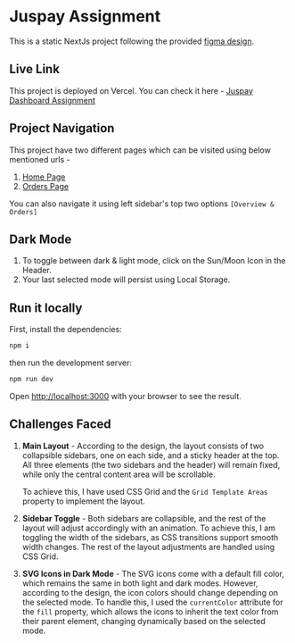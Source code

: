 # Juspay Assignment

This is a static NextJs project following the provided [figma design](https://www.figma.com/design/XBEbJlKyCR4kdwlhJvzAUS/UI-Developer-Assignment?node-id=4-4195&node-type=frame&t=ayvdcavnpNMkRZcS-0).

## Live Link

This project is deployed on Vercel. You can check it here - [Juspay Dashboard Assignment](https://juspay-dashboard-assignment-three.vercel.app/)

## Project Navigation

This project have two different pages which can be visited using below mentioned urls -

1. [Home Page](https://juspay-dashboard-assignment-three.vercel.app/)
2. [Orders Page](https://juspay-dashboard-assignment-three.vercel.app/orders)

You can also navigate it using left sidebar's top two options `[Overview & Orders]`

## Dark Mode

1. To toggle between dark & light mode, click on the Sun/Moon Icon in the Header.
2. Your last selected mode will persist using Local Storage.

## Run it locally

First, install the dependencies:

```bash
npm i
```

then run the development server:

```bash
npm run dev
```

Open [http://localhost:3000](http://localhost:3000) with your browser to see the result.

## Challenges Faced

1. **Main Layout** - According to the design, the layout consists of two collapsible sidebars, one on each side, and a sticky header at the top. All three elements (the two sidebars and the header) will remain fixed, while only the central content area will be scrollable.

   To achieve this, I have used CSS Grid and the `Grid Template Areas` property to implement the layout.

2. **Sidebar Toggle** - Both sidebars are collapsible, and the rest of the layout will adjust accordingly with an animation. To achieve this, I am toggling the width of the sidebars, as CSS transitions support smooth width changes. The rest of the layout adjustments are handled using CSS Grid.

3. **SVG Icons in Dark Mode** - The SVG icons come with a default fill color, which remains the same in both light and dark modes. However, according to the design, the icon colors should change depending on the selected mode. To handle this, I used the `currentColor` attribute for the `fill` property, which allows the icons to inherit the text color from their parent element, changing dynamically based on the selected mode.
